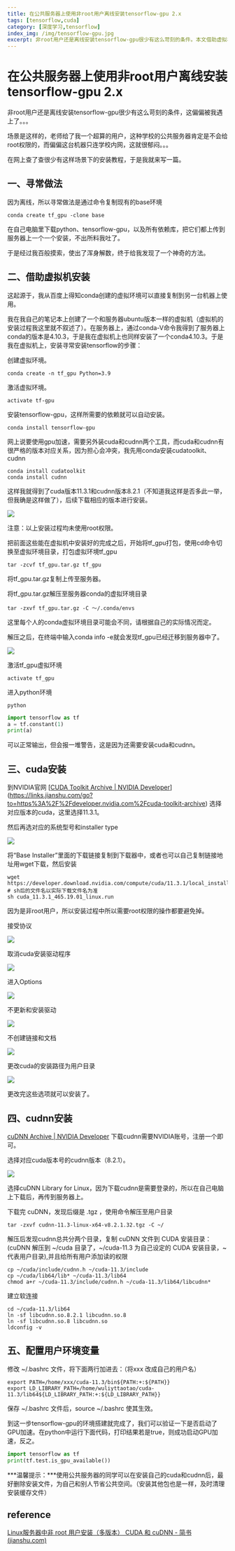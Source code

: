 ```yaml
---
title: 在公共服务器上使用非root用户离线安装tensorflow-gpu 2.x
tags: [tensorflow,cuda]
category: [深度学习,tensorflow]
index_img: /img/tensorflow-gpu.jpg
excerpt: 非root用户还是离线安装tensorflow-gpu很少有这么苛刻的条件。本文借助虚拟机搭建好tensorflow-gpu虚拟环境后，将其迁移至公共服务器上，再离线安装cuda和cudnn。
---
```

# 在公共服务器上使用非root用户离线安装tensorflow-gpu 2.x

非root用户还是离线安装tensorflow-gpu很少有这么苛刻的条件，这偏偏被我遇上了。。。

场景是这样的，老师给了我一个超算的用户，这种学校的公共服务器肯定是不会给root权限的，而偏偏这台机器只连学校内网，这就很郁闷。。。

在网上查了查很少有这样场景下的安装教程，于是我就来写一篇。

## 一、寻常做法

因为离线，所以寻常做法是通过命令复制现有的base环境

```shell
conda create tf_gpu -clone base
```

在自己电脑里下载python、tensorflow-gpu，以及所有依赖库，把它们都上传到服务器上一个一个安装，不出所料我吐了。

于是经过我百般摸索，使出了浑身解数，终于给我发现了一个神奇的方法。

## 二、借助虚拟机安装

这起源于，我从百度上得知conda创建的虚拟环境可以直接复制到另一台机器上使用。

我在我自己的笔记本上创建了一个和服务器ubuntu版本一样的虚拟机（虚拟机的安装过程我这里就不叙述了）。在服务器上，通过conda-V命令我得到了服务器上conda的版本是4.10.3，于是我在虚拟机上也同样安装了一个conda4.10.3。于是我在虚拟机上，安装寻常安装tensorflow的步骤：

创建虚拟环境。

```shell
conda create -n tf_gpu Python=3.9
```

激活虚拟环境。

```shell
activate tf-gpu
```

安装tensorflow-gpu，这样所需要的依赖就可以自动安装。

```shell
conda install tensorflow-gpu
```

网上说要使用gpu加速，需要另外装cuda和cudnn两个工具，而cuda和cudnn有很严格的版本对应关系，因为担心会冲突，我先用conda安装cudatoolkit、cudnn

```shell
conda install cudatoolkit
conda install cudnn
```

这样我就得到了cuda版本11.3.1和cudnn版本8.2.1（不知道我这样是否多此一举，但我确是这样做了），后续下载相应的版本进行安装。

![](https://s2.loli.net/2022/02/12/TseURp37FrJNWjD.png)

注意：以上安装过程均未使用root权限。

把前面这些能在虚拟机中安装好的完成之后，开始将tf_gpu打包，使用cd命令切换至虚拟环境目录，打包虚拟环境tf_gpu

```shell
tar -zcvf tf_gpu.tar.gz tf_gpu
```

将tf_gpu.tar.gz复制上传至服务器。

将tf_gpu.tar.gz解压至服务器conda的虚拟环境目录

```shell
tar -zxvf tf_gpu.tar.gz -C ～/.conda/envs
```

这里每个人的conda虚拟环境目录可能会不同，请根据自己的实际情况而定。

解压之后，在终端中输入conda info -e就会发现tf_gpu已经迁移到服务器中了。

![](https://s2.loli.net/2022/02/12/L3oe91xKldTjXJz.png)

激活tf_gpu虚拟环境

```shell
activate tf_gpu
```

进入python环境

```shell
python
```

```python
import tensorflow as tf
a = tf.constant(1)
print(a)
```

可以正常输出，但会报一堆警告，这是因为还需要安装cuda和cudnn。

## 三、cuda安装

到NVIDIA官网 [[CUDA Toolkit Archive | NVIDIA Developer](https://developer.nvidia.com/cuda-toolkit-archive)](https://links.jianshu.com/go?to=https%3A%2F%2Fdeveloper.nvidia.com%2Fcuda-toolkit-archive) 选择对应版本的cuda，这里选择11.3.1。

然后再选对应的系统型号和installer type

![](https://s2.loli.net/2022/02/12/yQBxj1aoU5OGILl.png)

将“Base Installer”里面的下载链接复制到下载器中，或者也可以自己复制链接地址用wget下载，然后安装

```shell
wget https://developer.download.nvidia.com/compute/cuda/11.3.1/local_installers/cuda_11.3.1_465.19.01_linux.run
# sh后的文件名以实际下载文件名为准
sh cuda_11.3.1_465.19.01_linux.run
```

因为是非root用户，所以安装过程中所以需要root权限的操作都要避免掉。

接受协议

![](https://s2.loli.net/2022/02/12/8Kqpe5LWDuFfrcw.png)

取消cuda安装驱动程序

![](https://s2.loli.net/2022/02/12/W3C26owX1KPBRd7.png)

进入Options

![](https://s2.loli.net/2022/02/12/9E84ftDTvN3L1oR.png)

不更新和安装驱动

![](https://s2.loli.net/2022/02/12/uyEtc69XA7OgFdY.png)

不创建链接和文档

![](https://s2.loli.net/2022/02/12/DzuqixQXkce8Sfp.png)

更改cuda的安装路径为用户目录

![](https://s2.loli.net/2022/02/12/qyM1DjgrCAL3NVR.png)

更改完这些选项就可以安装了。

## 四、cudnn安装

[cuDNN Archive | NVIDIA Developer](https://developer.nvidia.com/rdp/cudnn-archive)
下载cudnn需要NVIDIA账号，注册一个即可。

选择对应cuda版本号的cudnn版本（8.2.1）。

![](https://s2.loli.net/2022/02/12/wbcT2ovR7UCxJSg.png)

选择cuDNN Library for Linux，因为下载cudnn是需要登录的，所以在自己电脑上下载后，再传到服务器上。

下载完 cuDNN，发现后缀是 .tgz ，使用命令解压至用户目录

```shell
tar -zxvf cudnn-11.3-linux-x64-v8.2.1.32.tgz -C ~/
```

解压后发现cudnn总共分两个目录，复制 cuDNN 文件到 CUDA 安装目录：(cuDNN 解压到 ~/cuda 目录了，~/cuda-11.3 为自己设定的 CUDA 安装目录，~ 代表用户目录),并且给所有用户添加读的权限

```shell
cp ~/cuda/include/cudnn.h ~/cuda-11.3/include
cp ~/cuda/lib64/lib* ~/cuda-11.3/lib64
chmod a+r ~/cuda-11.3/include/cudnn.h ~/cuda-11.3/lib64/libcudnn*
```

建立软连接

```shell
cd ~/cuda-11.3/lib64
ln -sf libcudnn.so.8.2.1 libcudnn.so.8
ln -sf libcudnn.so.8 libcudnn.so
ldconfig -v
```

## 五、配置用户环境变量

修改 ~/.bashrc 文件，将下面两行加进去：（将xxx 改成自己的用户名）

```
export PATH=/home/xxx/cuda-11.3/bin${PATH:+:${PATH}} 
export LD_LIBRARY_PATH=/home/wuliyttaotao/cuda-11.3/lib64${LD_LIBRARY_PATH:+:${LD_LIBRARY_PATH}}
```

保存 ~/.bashrc 文件后，source ~/.bashrc 使其生效。

到这一步tensorflow-gpu的环境搭建就完成了，我们可以验证一下是否启动了GPU加速。在python中运行下面代码，打印结果若是true，则成功启动GPU加速，反之。

```python
import tensorflow as tf
print(tf.test.is_gpu_available())
```

***温馨提示：***使用公共服务器的同学可以在安装自己的cuda和cudnn后，最好删除安装文件，为自己和别人节省公共空间。（安装其他包也是一样，及时清理安装缓存文件）

## reference

[Linux服务器中非 root 用户安装（多版本） CUDA 和 cuDNN - 简书 (jianshu.com)](https://www.jianshu.com/p/c95c5b6a4707)
